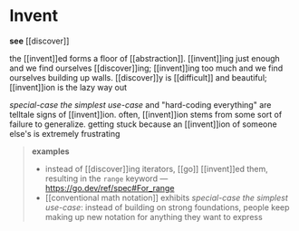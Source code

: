 # Invent

**see** [[discover]]

the [[invent]]ed forms a floor of [[abstraction]]. [[invent]]ing just enough and we find ourselves [[discover]]ing; [[invent]]ing too much and we find ourselves building up walls. [[discover]]y is [[difficult]] and beautiful; [[invent]]ion is the lazy way out

_special-case the simplest use-case_ and "hard-coding everything" are telltale signs of [[invent]]ion. often, [[invent]]ion stems from some sort of failure to generalize. getting stuck because an [[invent]]ion of someone else's is extremely frustrating

> **examples**
>
> - instead of [[discover]]ing iterators, [[go]] [[invent]]ed them, resulting in the `range` keyword &mdash; <https://go.dev/ref/spec#For_range>
> - [[conventional math notation]] exhibits _special-case the simplest use-case_: instead of building on strong foundations, people keep making up new notation for anything they want to express
